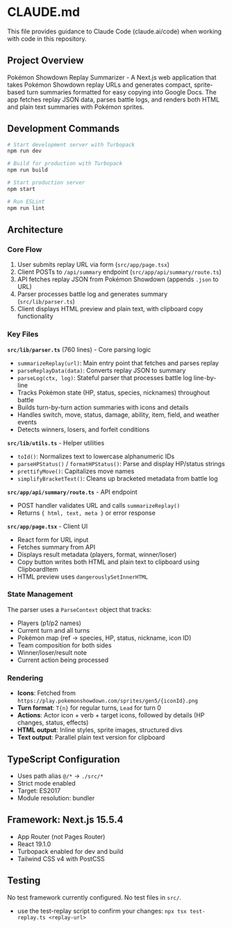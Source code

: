 # CLAUDE.md

This file provides guidance to Claude Code (claude.ai/code) when working with code in this repository.

## Project Overview

Pokémon Showdown Replay Summarizer - A Next.js web application that takes Pokémon Showdown replay URLs and generates compact, sprite-based turn summaries formatted for easy copying into Google Docs. The app fetches replay JSON data, parses battle logs, and renders both HTML and plain text summaries with Pokémon sprites.

## Development Commands

```bash
# Start development server with Turbopack
npm run dev

# Build for production with Turbopack
npm run build

# Start production server
npm start

# Run ESLint
npm run lint
```

## Architecture

### Core Flow
1. User submits replay URL via form (`src/app/page.tsx`)
2. Client POSTs to `/api/summary` endpoint (`src/app/api/summary/route.ts`)
3. API fetches replay JSON from Pokémon Showdown (appends `.json` to URL)
4. Parser processes battle log and generates summary (`src/lib/parser.ts`)
5. Client displays HTML preview and plain text, with clipboard copy functionality

### Key Files

**`src/lib/parser.ts`** (760 lines) - Core parsing logic
- `summarizeReplay(url)`: Main entry point that fetches and parses replay
- `parseReplayData(data)`: Converts replay JSON to summary
- `parseLog(ctx, log)`: Stateful parser that processes battle log line-by-line
- Tracks Pokémon state (HP, status, species, nicknames) throughout battle
- Builds turn-by-turn action summaries with icons and details
- Handles switch, move, status, damage, ability, item, field, and weather events
- Detects winners, losers, and forfeit conditions

**`src/lib/utils.ts`** - Helper utilities
- `toId()`: Normalizes text to lowercase alphanumeric IDs
- `parseHPStatus()` / `formatHPStatus()`: Parse and display HP/status strings
- `prettifyMove()`: Capitalizes move names
- `simplifyBracketText()`: Cleans up bracketed metadata from battle log

**`src/app/api/summary/route.ts`** - API endpoint
- POST handler validates URL and calls `summarizeReplay()`
- Returns `{ html, text, meta }` or error response

**`src/app/page.tsx`** - Client UI
- React form for URL input
- Fetches summary from API
- Displays result metadata (players, format, winner/loser)
- Copy button writes both HTML and plain text to clipboard using ClipboardItem
- HTML preview uses `dangerouslySetInnerHTML`

### State Management

The parser uses a `ParseContext` object that tracks:
- Players (p1/p2 names)
- Current turn and all turns
- Pokémon map (ref → species, HP, status, nickname, icon ID)
- Team composition for both sides
- Winner/loser/result note
- Current action being processed

### Rendering

- **Icons**: Fetched from `https://play.pokemonshowdown.com/sprites/gen5/{iconId}.png`
- **Turn format**: `T{n}` for regular turns, `Lead` for turn 0
- **Actions**: Actor icon + verb + target icons, followed by details (HP changes, status, effects)
- **HTML output**: Inline styles, sprite images, structured divs
- **Text output**: Parallel plain text version for clipboard

## TypeScript Configuration

- Uses path alias `@/*` → `./src/*`
- Strict mode enabled
- Target: ES2017
- Module resolution: bundler

## Framework: Next.js 15.5.4

- App Router (not Pages Router)
- React 19.1.0
- Turbopack enabled for dev and build
- Tailwind CSS v4 with PostCSS

## Testing

No test framework currently configured. No test files in `src/`.
- use the test-replay script to confirm your changes: `npx tsx test-replay.ts <replay-url>`